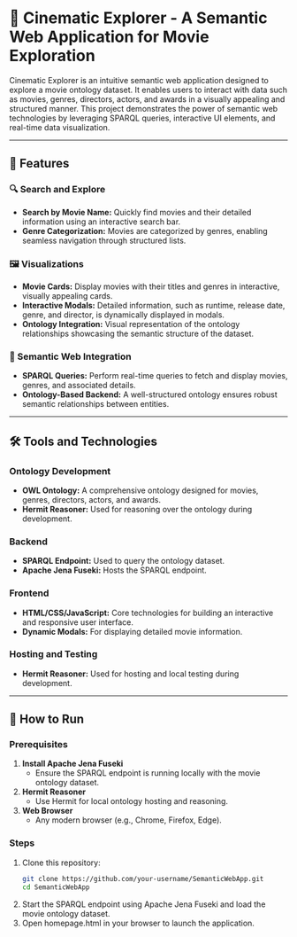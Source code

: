 # 🎥 Cinematic Explorer - A Semantic Web Application for Movie Exploration

Cinematic Explorer is an intuitive semantic web application designed to explore a movie ontology dataset. It enables users to interact with data such as movies, genres, directors, actors, and awards in a visually appealing and structured manner. This project demonstrates the power of semantic web technologies by leveraging SPARQL queries, interactive UI elements, and real-time data visualization.

---

## 📖 Features

### 🔍 Search and Explore
- **Search by Movie Name:** Quickly find movies and their detailed information using an interactive search bar.
- **Genre Categorization:** Movies are categorized by genres, enabling seamless navigation through structured lists.

### 🖼️ Visualizations
- **Movie Cards:** Display movies with their titles and genres in interactive, visually appealing cards.
- **Interactive Modals:** Detailed information, such as runtime, release date, genre, and director, is dynamically displayed in modals.
- **Ontology Integration:** Visual representation of the ontology relationships showcasing the semantic structure of the dataset.

### 🔗 Semantic Web Integration
- **SPARQL Queries:** Perform real-time queries to fetch and display movies, genres, and associated details.
- **Ontology-Based Backend:** A well-structured ontology ensures robust semantic relationships between entities.

---

## 🛠️ Tools and Technologies

### Ontology Development
- **OWL Ontology:** A comprehensive ontology designed for movies, genres, directors, actors, and awards.
- **Hermit Reasoner:** Used for reasoning over the ontology during development.

### Backend
- **SPARQL Endpoint:** Used to query the ontology dataset.
- **Apache Jena Fuseki:** Hosts the SPARQL endpoint.

### Frontend
- **HTML/CSS/JavaScript:** Core technologies for building an interactive and responsive user interface.
- **Dynamic Modals:** For displaying detailed movie information.

### Hosting and Testing
- **Hermit Reasoner:** Used for hosting and local testing during development.

---

## 🎯 How to Run

### Prerequisites
1. **Install Apache Jena Fuseki**
   - Ensure the SPARQL endpoint is running locally with the movie ontology dataset.
2. **Hermit Reasoner**
   - Use Hermit for local ontology hosting and reasoning.
3. **Web Browser**
   - Any modern browser (e.g., Chrome, Firefox, Edge).

### Steps
1. Clone this repository:
   ```bash
   git clone https://github.com/your-username/SemanticWebApp.git
   cd SemanticWebApp
2. Start the SPARQL endpoint using Apache Jena Fuseki and load the movie ontology dataset.
3. Open homepage.html in your browser to launch the application.
